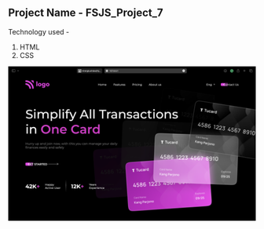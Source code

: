 ## Project Name - FSJS_Project_7

Technology used -
1. HTML
2. CSS

![Screenshot](./Screenshot%202023-01-17%20at%206.30.16%20PM.png)
